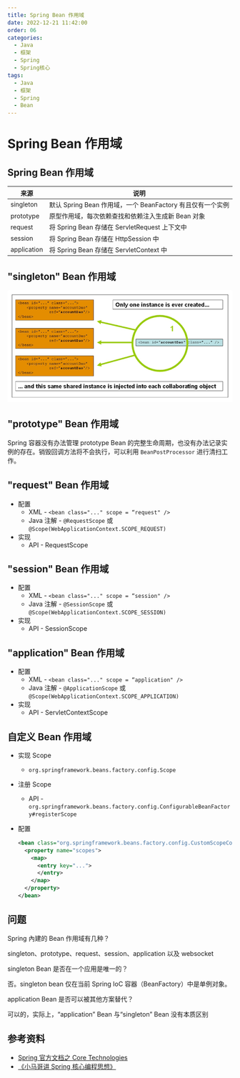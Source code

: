 ```yaml
---
title: Spring Bean 作用域
date: 2022-12-21 11:42:00
order: 06
categories:
  - Java
  - 框架
  - Spring
  - Spring核心
tags:
  - Java
  - 框架
  - Spring
  - Bean
---
```


# Spring Bean 作用域

## Spring Bean 作用域

| 来源        | 说明                                                       |
| ----------- | ---------------------------------------------------------- |
| singleton   | 默认 Spring Bean 作用域，一个 BeanFactory 有且仅有一个实例 |
| prototype   | 原型作用域，每次依赖查找和依赖注入生成新 Bean 对象         |
| request     | 将 Spring Bean 存储在 ServletRequest 上下文中              |
| session     | 将 Spring Bean 存储在 HttpSession 中                       |
| application | 将 Spring Bean 存储在 ServletContext 中                    |

## "singleton" Bean 作用域

![](https://raw.githubusercontent.com/dunwu/images/master/snap/20221221170833.png)

## "prototype" Bean 作用域

Spring 容器没有办法管理 prototype Bean 的完整生命周期，也没有办法记录实例的存在。销毁回调方法将不会执行，可以利用 `BeanPostProcessor` 进行清扫工作。

## "request" Bean 作用域

- 配置
  - XML - `<bean class="..." scope = “request" />`
  - Java 注解 - `@RequestScope` 或 `@Scope(WebApplicationContext.SCOPE_REQUEST)`
- 实现
  - API - RequestScope

## "session" Bean 作用域

- 配置
  - XML - `<bean class="..." scope = “session" />`
  - Java 注解 - `@SessionScope` 或 `@Scope(WebApplicationContext.SCOPE_SESSION)`
- 实现
  - API - SessionScope

## "application" Bean 作用域

- 配置
  - XML - `<bean class="..." scope = “application" />`
  - Java 注解 - `@ApplicationScope` 或 `@Scope(WebApplicationContext.SCOPE_APPLICATION)`
- 实现
  - API - ServletContextScope

## 自定义 Bean 作用域

- 实现 Scope

  - `org.springframework.beans.factory.config.Scope`

- 注册 Scope

  - API - `org.springframework.beans.factory.config.ConfigurableBeanFactory#registerScope`

- 配置

  ```xml
  <bean class="org.springframework.beans.factory.config.CustomScopeConfigurer">
    <property name="scopes">
      <map>
        <entry key="...">
        </entry>
      </map>
    </property>
  </bean>
  ```

## 问题

Spring 內建的 Bean 作用域有几种？

singleton、prototype、request、session、application 以及 websocket

singleton Bean 是否在一个应用是唯一的？

否。singleton bean 仅在当前 Spring IoC 容器（BeanFactory）中是单例对象。

application Bean 是否可以被其他方案替代？

可以的，实际上，“application” Bean 与“singleton” Bean 没有本质区别

## 参考资料

- [Spring 官方文档之 Core Technologies](https://docs.spring.io/spring-framework/docs/current/spring-framework-reference/core.html#beans)
- [《小马哥讲 Spring 核心编程思想》](https://time.geekbang.org/course/intro/265)
